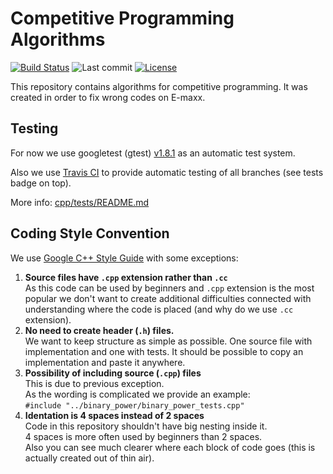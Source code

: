 # Competitive Programming Algorithms
[![Build Status](https://img.shields.io/travis/com/CrafterKolyan/competitive-programming-algorithms/master.svg?label=tests)](https://travis-ci.com/CrafterKolyan/competitive-programming-algorithms)
![Last commit](https://img.shields.io/github/last-commit/CrafterKolyan/competitive-programming-algorithms.svg?)
[![License](https://img.shields.io/github/license/CrafterKolyan/competitive-programming-algorithms.svg?color=blue)](LICENSE)

This repository contains algorithms for competitive programming. It was created in order to fix wrong codes on E-maxx.

## Testing
For now we use googletest (gtest) [v1.8.1](https://github.com/google/googletest/releases/tag/release-1.8.1) as an automatic test system.

Also we use [Travis CI](https://travis-ci.com/) to provide automatic testing of all branches (see tests badge on top).

More info: [cpp/tests/README.md](cpp/tests/README.md)

## Coding Style Convention
We use [Google C++ Style Guide](https://google.github.io/styleguide/cppguide.html)
with some exceptions:
1. **Source files have `.cpp` extension rather than `.cc`** <br />
As this code can be used by beginners and `.cpp` extension is the most popular we don't want to
create additional difficulties connected with understanding where the code is placed (and why do we use `.cc` extension).
2. **No need to create header (`.h`) files.** <br />
We want to keep structure as simple as possible.
One source file with implementation and one with tests.
It should be possible to copy an implementation and paste it anywhere.
3. **Possibility of including source (`.cpp`) files** <br />
This is due to previous exception.<br />
As the wording is complicated we provide an example:<br />
`#include "../binary_power/binary_power_tests.cpp"`
4. **Identation is 4 spaces instead of 2 spaces**<br />
Code in this repository shouldn't have big nesting inside it.<br />
4 spaces is more often used by beginners than 2 spaces.<br />
    Also you can see much clearer where each block of code goes (this is actually created out of thin air).

